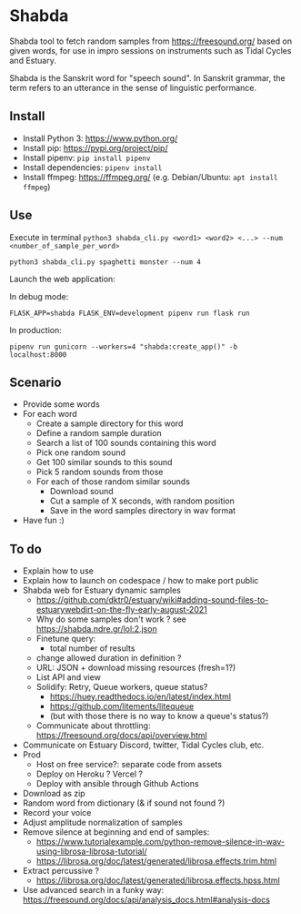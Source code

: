 Shabda
======

Shabda tool to fetch random samples from https://freesound.org/ based on given words, for use in impro sessions on instruments such as Tidal Cycles and Estuary.

Shabda is the Sanskrit word for "speech sound". In Sanskrit grammar, the term refers to an utterance in the sense of linguistic performance. 

Install
-------

- Install Python 3: https://www.python.org/
- Install pip: https://pypi.org/project/pip/
- Install pipenv: `pip install pipenv`
- Install dependencies: `pipenv install`
- Install ffmpeg: https://ffmpeg.org/ (e.g. Debian/Ubuntu: `apt install ffmpeg`)

Use
---

Execute in terminal `python3 shabda_cli.py <word1> <word2> <...> --num <number_of_sample_per_word>`

```
python3 shabda_cli.py spaghetti monster --num 4
```

Launch the web application:

In debug mode:
```
FLASK_APP=shabda FLASK_ENV=development pipenv run flask run
```
In production:
```
pipenv run gunicorn --workers=4 "shabda:create_app()" -b localhost:8000
```

Scenario
--------

- Provide some words
- For each word
    - Create a sample directory for this word
    - Define a random sample duration
    - Search a list of 100 sounds containing this word
    - Pick one random sound
    - Get 100 similar sounds to this sound
    - Pick 5 random sounds from those
    - For each of those random similar sounds
        - Download sound
        - Cut a sample of X seconds, with random position
        - Save in the word samples directory in wav format
- Have fun :)

To do
-----

- Explain how to use
- Explain how to launch on codespace / how to make port public
- Shabda web for Estuary dynamic samples
  - https://github.com/dktr0/estuary/wiki#adding-sound-files-to-estuarywebdirt-on-the-fly-early-august-2021
  - Why do some samples don't work ? see https://shabda.ndre.gr/lol:2.json
  - Finetune query:
    - total number of results
  - change allowed duration in definition ?
  - URL: JSON + download missing resources (fresh=1?)
  - List API and view
  - Solidify: Retry, Queue workers, queue status?
    - https://huey.readthedocs.io/en/latest/index.html
    - https://github.com/litements/litequeue
    - (but with those there is no way to know a queue's status?)
  - Communicate about throttling: https://freesound.org/docs/api/overview.html
- Communicate on Estuary Discord, twitter, Tidal Cycles club, etc.
- Prod
  - Host on free service?: separate code from assets
  - Deploy on Heroku ? Vercel ?
  - Deploy with ansible through Github Actions
- Download as zip
- Random word from dictionary (& if sound not found ?)
- Record your voice
- Adjust amplitude normalization of samples
- Remove silence at beginning and end of samples:
  - https://www.tutorialexample.com/python-remove-silence-in-wav-using-librosa-librosa-tutorial/
  - https://librosa.org/doc/latest/generated/librosa.effects.trim.html
- Extract percussive ?
  - https://librosa.org/doc/latest/generated/librosa.effects.hpss.html
- Use advanced search in a funky way: https://freesound.org/docs/api/analysis_docs.html#analysis-docs
